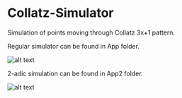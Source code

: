 # Collatz-Simulator
Simulation of points moving through Collatz 3x+1 pattern.

Regular simulator can be found in App folder. 

![alt text](https://i.imgur.com/LnkJNxC.png)

2-adic simulation can be found in App2 folder.

![alt text](https://i.imgur.com/8J16bGw.png)
